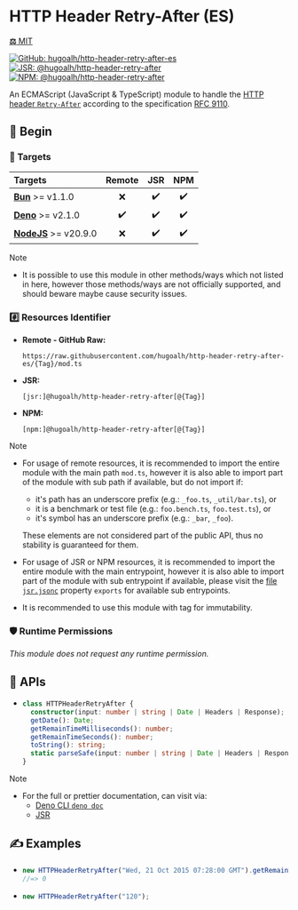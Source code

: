# HTTP Header Retry-After (ES)

[**⚖️** MIT](./LICENSE.md)

[![GitHub: hugoalh/http-header-retry-after-es](https://img.shields.io/github/v/release/hugoalh/http-header-retry-after-es?label=hugoalh/http-header-retry-after-es&labelColor=181717&logo=github&logoColor=ffffff&sort=semver&style=flat "GitHub: hugoalh/http-header-retry-after-es")](https://github.com/hugoalh/http-header-retry-after-es)
[![JSR: @hugoalh/http-header-retry-after](https://img.shields.io/jsr/v/@hugoalh/http-header-retry-after?label=@hugoalh/http-header-retry-after&labelColor=F7DF1E&logo=jsr&logoColor=000000&style=flat "JSR: @hugoalh/http-header-retry-after")](https://jsr.io/@hugoalh/http-header-retry-after)
[![NPM: @hugoalh/http-header-retry-after](https://img.shields.io/npm/v/@hugoalh/http-header-retry-after?label=@hugoalh/http-header-retry-after&labelColor=CB3837&logo=npm&logoColor=ffffff&style=flat "NPM: @hugoalh/http-header-retry-after")](https://www.npmjs.com/package/@hugoalh/http-header-retry-after)

An ECMAScript (JavaScript & TypeScript) module to handle the [HTTP header `Retry-After`](https://developer.mozilla.org/en-US/docs/Web/HTTP/Reference/Headers/Retry-After) according to the specification [RFC 9110](https://www.rfc-editor.org/rfc/rfc9110#field.retry-after).

## 🔰 Begin

### 🎯 Targets

| **Targets** | **Remote** | **JSR** | **NPM** |
|:--|:-:|:-:|:-:|
| **[Bun](https://bun.sh/)** >= v1.1.0 | ❌ | ✔️ | ✔️ |
| **[Deno](https://deno.land/)** >= v2.1.0 | ✔️ | ✔️ | ✔️ |
| **[NodeJS](https://nodejs.org/)** >= v20.9.0 | ❌ | ✔️ | ✔️ |

> [!NOTE]
> - It is possible to use this module in other methods/ways which not listed in here, however those methods/ways are not officially supported, and should beware maybe cause security issues.

### #️⃣ Resources Identifier

- **Remote - GitHub Raw:**
  ```
  https://raw.githubusercontent.com/hugoalh/http-header-retry-after-es/{Tag}/mod.ts
  ```
- **JSR:**
  ```
  [jsr:]@hugoalh/http-header-retry-after[@{Tag}]
  ```
- **NPM:**
  ```
  [npm:]@hugoalh/http-header-retry-after[@{Tag}]
  ```

> [!NOTE]
> - For usage of remote resources, it is recommended to import the entire module with the main path `mod.ts`, however it is also able to import part of the module with sub path if available, but do not import if:
>
>   - it's path has an underscore prefix (e.g.: `_foo.ts`, `_util/bar.ts`), or
>   - it is a benchmark or test file (e.g.: `foo.bench.ts`, `foo.test.ts`), or
>   - it's symbol has an underscore prefix (e.g.: `_bar`, `_foo`).
>
>   These elements are not considered part of the public API, thus no stability is guaranteed for them.
> - For usage of JSR or NPM resources, it is recommended to import the entire module with the main entrypoint, however it is also able to import part of the module with sub entrypoint if available, please visit the [file `jsr.jsonc`](./jsr.jsonc) property `exports` for available sub entrypoints.
> - It is recommended to use this module with tag for immutability.

### 🛡️ Runtime Permissions

*This module does not request any runtime permission.*

## 🧩 APIs

- ```ts
  class HTTPHeaderRetryAfter {
    constructor(input: number | string | Date | Headers | Response);
    getDate(): Date;
    getRemainTimeMilliseconds(): number;
    getRemainTimeSeconds(): number;
    toString(): string;
    static parseSafe(input: number | string | Date | Headers | Response): HTTPHeaderRetryAfter | null;
  }
  ```

> [!NOTE]
> - For the full or prettier documentation, can visit via:
>   - [Deno CLI `deno doc`](https://docs.deno.com/runtime/reference/cli/documentation_generator/)
>   - [JSR](https://jsr.io/@hugoalh/http-header-retry-after)

## ✍️ Examples

- ```ts
  new HTTPHeaderRetryAfter("Wed, 21 Oct 2015 07:28:00 GMT").getRemainTimeMilliseconds();
  //=> 0
  ```
- ```ts
  new HTTPHeaderRetryAfter("120");
  ```
